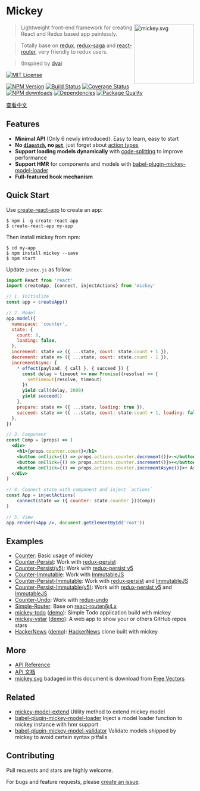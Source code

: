 # Mickey

<img src="http://ojh17srjb.bkt.gdipper.com/mickey.svg" alt="mickey.svg" width="160px" align="right">

> Lightweight front-end framework for creating React and Redux based app painlessly.

> Totally base on [redux](https://github.com/reactjs/redux), [redux-saga](https://github.com/yelouafi/redux-saga) and [react-router](https://github.com/ReactTraining/react-router), very friendly to redux users. 

> (Inspired by [dva](https://github.com/dvajs/dva))

[![MIT License](https://img.shields.io/badge/license-MIT_License-green.svg?style=flat-square)](https://github.com/mickeyjsx/mickey/blob/master/LICENSE)

[![NPM Version](https://img.shields.io/npm/v/mickey.svg?style=flat-square)](https://www.npmjs.com/package/mickey)
[![Build Status](https://img.shields.io/travis/mickeyjsx/mickey.svg?style=flat)](https://travis-ci.org/mickeyjsx/mickey)
[![Coverage Status](https://img.shields.io/coveralls/mickeyjsx/mickey.svg?style=flat)](https://coveralls.io/r/mickeyjsx/mickey)
[![NPM downloads](http://img.shields.io/npm/dm/mickey.svg?style=flat)](https://npmjs.org/package/mickey)
[![Dependencies](https://david-dm.org/mickeyjsx/mickey/status.svg)](https://david-dm.org/mickeyjsx/mickey)
[![Package Quality](http://npm.packagequality.com/shield/mickey.svg)](http://packagequality.com/#?package=mickey)

[查看中文](./docs/zh-CN/README.md)

## Features

- **Minimal API** (Only 6 newly introduced). Easy to learn, easy to start
- **No [`diapatch`](https://github.com/reactjs/react-redux/blob/master/docs/api.md#inject-just-dispatch-and-dont-listen-to-store), no [`put`](https://redux-saga.js.org/docs/api/#putaction)**, just forget about [action types](http://redux.js.org/docs/basics/Actions.html)
- **Support loading models dynamically** with [code-splitting](https://webpack.js.org/guides/code-splitting/) to improve performance
- **Support HMR** for components and models with [babel-plugin-mickey-model-loader](https://github.com/mickeyjsx/babel-plugin-mickey-model-loader)
- **Full-featured hook mechanism**

## Quick Start

Use [create-react-app](https://github.com/facebookincubator/create-react-app) to create an app:

```shell
$ npm i -g create-react-app
$ create-react-app my-app
```

Then install mickey from npm:

```shell
$ cd my-app
$ npm install mickey --save
$ npm start
```

Update `index.js` as follow:

```jsx
import React from 'react'
import createApp, {connect, injectActions} from 'mickey'

// 1. Initialize
const app = createApp()

// 2. Model
app.model({
  namespace: 'counter',
  state: {
    count: 0,
    loading: false,
  },
  increment: state => ({ ...state, count: state.count + 1 }),
  decrement: state => ({ ...state, count: state.count - 1 }),
  incrementAsync: {
    * effect(payload, { call }, { succeed }) {
      const delay = timeout => new Promise((resolve) => {
        setTimeout(resolve, timeout)
      })
      yield call(delay, 2000)
      yield succeed()
    },
    prepare: state => ({ ...state, loading: true }),
    succeed: state => ({ ...state, count: state.count + 1, loading: false }),
  },
})

// 3. Component
const Comp = (props) => (
  <div>
    <h1>{props.counter.count}</h1>
    <button onClick={() => props.actions.counter.decrement()}>-</button>
    <button onClick={() => props.actions.counter.increment()}>+</button>
    <button onClick={() => props.actions.counter.incrementAsync()}>+ Async</button>
  </div>
)

// 4. Connect state with component and inject `actions`
const App = injectActions(
    connect(state => ({ counter: state.counter })(Comp))
)

// 5. View
app.render(<App />, document.getElementById('root'))
```

## Examples

- [Counter](./examples/counter): Basic usage of mickey
- [Counter-Persist](./examples/counter-persist): Work with [redux-persist](https://github.com/rt2zz/redux-persist)
- [Counter-Persist(v5)](./examples/counter-persist(v5)): Work with [redux-persist v5](https://github.com/rt2zz/redux-persist)
- [Counter-Immutable](./examples/counter-immutable): Work with [ImmutableJS](https://github.com/facebook/immutable-js/)
- [Counter-Persist-Immutable](./examples/counter-persist-immutable): Work with [redux-persist](https://github.com/rt2zz/redux-persist) and [ImmutableJS](https://github.com/facebook/immutable-js/)
- [Counter-Persist-Immutable(v5)](./examples/counter-persist-immutable(v5)): Work with [redux-persist v5](https://github.com/rt2zz/redux-persist) and [ImmutableJS](https://github.com/facebook/immutable-js/)
- [Counter-Undo](./examples/counter-undo): Work with [redux-undo](https://github.com/omnidan/redux-undo)
- [Simple-Router](./examples/simple-router): Base on [react-router@4.x](https://reacttraining.com/react-router/)
- [mickey-todo](https://github.com/mickeyjsx/mickey-todo) ([demo](https://mickeyjsx.github.io/todo)): Simple Todo application build with mickey
- [mickey-vstar](https://github.com/mickeyjsx/mickey-vstar) ([demo](http://mickeyjsx.github.io/vstar)): A web app to show your or others GitHub repos stars
- [HackerNews](https://github.com/mickeyjsx/mickey-hackernews) ([demo](http://mickeyjsx.github.io/hackernews)): [HackerNews](https://github.com/vuejs/vue-hackernews-2.0) clone built with mickey

## More

- [API Reference](./docs/en-US/api.md)
- [API 文档](./docs/zh-CN/api.md)
- [mickey.svg](./mickey.svg) badaged in this document is download from [Free Vectors](http://all-free-download.com/free-vector/download/disney-disney-vector_288586.html)


## Related

- [mickey-model-extend](https://github.com/mickeyjsx/mickey-model-extend) Utility method to extend mickey model
- [babel-plugin-mickey-model-loader](https://github.com/mickeyjsx/babel-plugin-mickey-model-loader) Inject a model loader function to mickey instance with hmr support
- [babel-plugin-mickey-model-validator](https://github.com/mickeyjsx/babel-plugin-mickey-model-validator) Validate models shipped by mickey to avoid certain syntax pitfalls


## Contributing

Pull requests and stars are highly welcome.

For bugs and feature requests, please [create an issue](https://github.com/mickeyjsx/mickey/issues/new).
